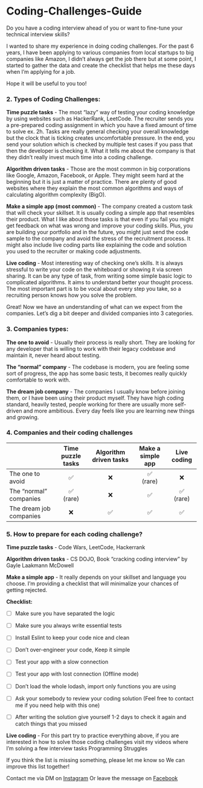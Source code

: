 # Coding-Challenges-Guide

Do you have a coding interview ahead of you or want to fine-tune your technical interview skills?

I wanted to share my experience in doing coding challenges. For the past 6 years, I have been applying to various companies from local startups to big companies like Amazon, I didn’t always get the job there but at some point, I started to gather the data and create the checklist that helps me these days when I’m applying for a job.

Hope it will be useful to you too!

### 2.  Types of Coding Challenges:

<b>Time puzzle tasks</b> - The most “lazy” way of testing your coding knowledge by using websites such as HackerRank, LeetCode. The recruiter sends you a pre-prepared coding assignment in which you have a fixed amount of time to solve ex. 2h. Tasks are really general checking your overall knowledge but the clock that is ticking creates uncomfortable pressure. In the end, you send your solution which is checked by multiple test cases if you pass that then the developer is checking it. What it tells me about the company is that they didn’t really invest much time into a coding challenge.








<b>Algorithm driven tasks</b> - Those are the most common in big corporations like Google, Amazon, Facebook, or Apple. They might seem hard at the beginning but it is just a matter of practice. There are plenty of good websites where they explain the most common algorithms and ways of calculating algorithm complexity (BigO).


<b>Make a simple app (most common)</b> - The company created a custom task that will check your skillset. It is usually coding a simple app that resembles their product. What I like about those tasks is that even if you fail you might get feedback on what was wrong and improve your coding skills. Plus, you are building your portfolio and in the future, you might just send the code sample to the company and avoid the stress of the recruitment process. It might also include live coding parts like explaining the code and solution you used to the recruiter or making code adjustments.


<b>Live coding</b> - Most interesting way of checking one’s skills. It is always stressful to write your code on the whiteboard or showing it via screen sharing. It can be any type of task, from writing some simple basic logic to complicated algorithms. It aims to understand better your thought process. The most important part is to be vocal about every step you take, so a recruiting person knows how you solve the problem.

Great! Now we have an understanding of what can we expect from the companies.
Let’s dig a bit deeper and divided companies into 3 categories.


### 3.  Companies types:



<b>The one to avoid</b> - Usually their process is really short. They are looking for any developer that is willing to work with their legacy codebase and maintain it, never heard about testing.







<b>The “normal” company</b> - The codebase is modern, you are feeling some sort of progress, the app has some basic tests, it becomes really quickly comfortable to work with.






<b>The dream job company</b> - The companies I usually know before joining them, or I have been using their product myself. They have high coding standard, heavily tested, people working for there are usually more self-driven and more ambitious. Every day feels like you are learning new things and growing.


### 4.  Companies and their coding challenges



|                         | Time puzzle tasks | Algorithm driven tasks | Make a simple app | Live coding |
|-------------------------|:-------------------:|:----------------------:|:-------------------:|:-----------:|
| The one to avoid        |         ✅         |            ❌           |      ✅<br/> (rare)     |      ❌      |
| The “normal” companies  |      ✅<br/> (rare)     |            ❌           |         ✅         |   ✅<br/> (rare)  |
| The dream job companies |         ❌         |            ✅           |         ✅         |      ✅      |
 

### 5.	How to prepare for each coding challenge?

<b>Time puzzle tasks</b> - Code Wars, LeetCode, Hackerrank

<b>Algorithm driven tasks</b> - CS DOJO, Book “cracking coding interview” by Gayle Laakmann McDowell

<b>Make a simple app</b> - It really depends on your skillset and language you choose. I’m providing a checklist that will minimalize your chances of getting rejected. 



<b>Checklist:</b>
- [ ] Make sure you have separated the logic
- [ ] Make sure you always write essential tests
- [ ] Install Eslint to keep your code nice and clean
- [ ] Don’t over-engineer your code, Keep it simple 
- [ ] Test your app with a slow connection
- [ ] Test your app with lost connection (Offline mode)
- [ ] Don’t load the whole lodash, import only functions you are using
- [ ] Ask your somebody to review your coding solution (Feel free to contact me if you need help with this one)
- [ ] After writing the solution give yourself 1-2 days to check it again and catch things that you missed



<b>Live coding</b> - For this part try to practice everything above, if you are interested in how to solve those coding challenges visit my videos where I’m solving a few interview tasks Programming Struggles




If you think the list is missing something, please let me know so We can improve this list together!

Contact me via DM on <a href="https://www.instagram.com/programmingstruggles/">Instagram</a>
Or leave the message on <a href="https://www.facebook.com/programmingStruggles/">Facebook</a>


